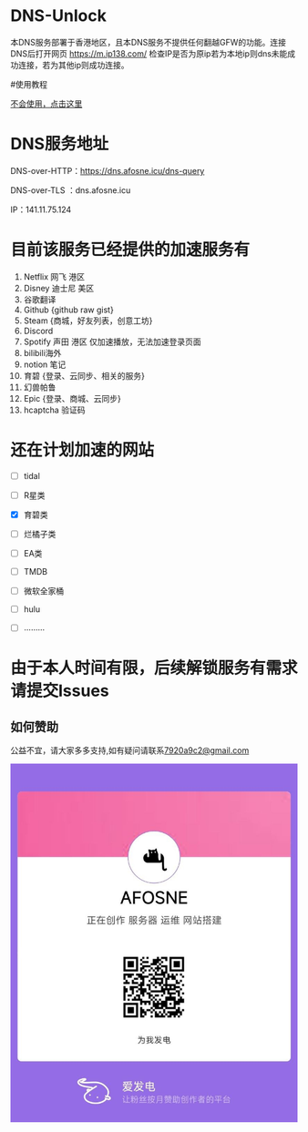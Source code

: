 # DNS-Unlock

本DNS服务部署于香港地区，且本DNS服务不提供任何翻越GFW的功能。连接DNS后打开网页 https://m.ip138.com/ 检查IP是否为原ip若为本地ip则dns未能成功连接，若为其他ip则成功连接。

#使用教程

[不会使用，点击这里](/tutorial.md)

# DNS服务地址

DNS-over-HTTP：https://dns.afosne.icu/dns-query 

DNS-over-TLS ：dns.afosne.icu

IP：141.11.75.124



# 目前该服务已经提供的加速服务有

1. Netflix 网飞 港区
2. Disney 迪士尼 美区
3. 谷歌翻译
4. Github {github raw gist}
5. Steam {商城，好友列表，创意工坊} 
6. Discord
7. Spotify 声田 港区 仅加速播放，无法加速登录页面
8. bilibili海外 
9. notion 笔记
10. 育碧 {登录、云同步、相关的服务}
11. 幻兽帕鲁
12. Epic {登录、商城、云同步}
13. hcaptcha 验证码



# 还在计划加速的网站

- [ ] tidal
- [ ] R星类
- [x] 育碧类
- [ ] 烂橘子类
- [ ] EA类
- [ ] TMDB
- [ ] 微软全家桶
- [ ] hulu
- [ ] .........



# 由于本人时间有限，后续解锁服务有需求请提交Issues


## 如何赞助

公益不宜，请大家多多支持,如有疑问请联系[7920a9c2@gmail.com](mailto:7920a9c2@gmail.com) 

![爱发电](/img/afd.jpg)
